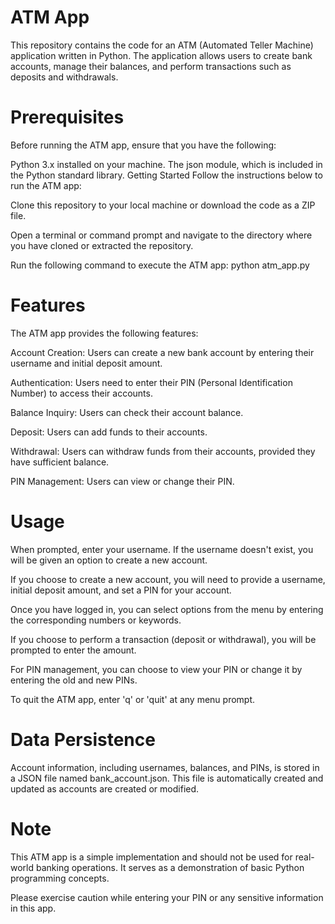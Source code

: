 # ATM App
This repository contains the code for an ATM (Automated Teller Machine) application written in Python. The application allows users to create bank accounts, manage their balances, and perform transactions such as deposits and withdrawals.

# Prerequisites
Before running the ATM app, ensure that you have the following:

Python 3.x installed on your machine.
The json module, which is included in the Python standard library.
Getting Started
Follow the instructions below to run the ATM app:

Clone this repository to your local machine or download the code as a ZIP file.

Open a terminal or command prompt and navigate to the directory where you have cloned or extracted the repository.

Run the following command to execute the ATM app: python atm_app.py

# Features
The ATM app provides the following features:

Account Creation: Users can create a new bank account by entering their username and initial deposit amount.

Authentication: Users need to enter their PIN (Personal Identification Number) to access their accounts.

Balance Inquiry: Users can check their account balance.

Deposit: Users can add funds to their accounts.

Withdrawal: Users can withdraw funds from their accounts, provided they have sufficient balance.

PIN Management: Users can view or change their PIN.

# Usage
When prompted, enter your username. If the username doesn't exist, you will be given an option to create a new account.

If you choose to create a new account, you will need to provide a username, initial deposit amount, and set a PIN for your account.

Once you have logged in, you can select options from the menu by entering the corresponding numbers or keywords.

If you choose to perform a transaction (deposit or withdrawal), you will be prompted to enter the amount.

For PIN management, you can choose to view your PIN or change it by entering the old and new PINs.

To quit the ATM app, enter 'q' or 'quit' at any menu prompt.

# Data Persistence
Account information, including usernames, balances, and PINs, is stored in a JSON file named bank_account.json. This file is automatically created and updated as accounts are created or modified.

# Note
This ATM app is a simple implementation and should not be used for real-world banking operations. It serves as a demonstration of basic Python programming concepts.

Please exercise caution while entering your PIN or any sensitive information in this app.
